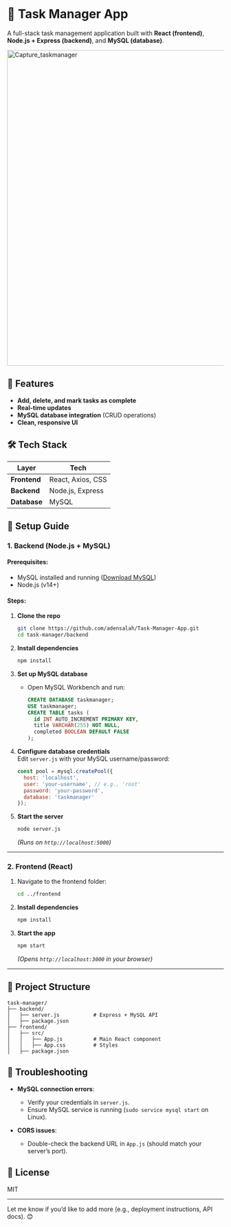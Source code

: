 
# 📝 Task Manager App  
A full-stack task management application built with **React (frontend)**, **Node.js + Express (backend)**, and **MySQL (database)**.  

<img width="733" alt="Capture_taskmanager" src="https://github.com/user-attachments/assets/7a3ca0c7-1fa8-44fc-b3f3-63b5d9fd6fe0" />


## 🌟 Features  
- **Add, delete, and mark tasks as complete**  
- **Real-time updates**  
- **MySQL database integration** (CRUD operations)  
- **Clean, responsive UI**  

## 🛠️ Tech Stack  
| **Layer**       | **Tech**                     |  
|----------------|-----------------------------|  
| **Frontend**   | React, Axios, CSS           |  
| **Backend**    | Node.js, Express            |  
| **Database**   | MySQL                       |  

## 🚀 Setup Guide  

### **1. Backend (Node.js + MySQL)**  
#### Prerequisites:  
- MySQL installed and running ([Download MySQL](https://dev.mysql.com/downloads/))  
- Node.js (v14+)  

#### Steps:  
1. **Clone the repo**  
   ```bash
   git clone https://github.com/adensalah/Task-Manager-App.git
   cd task-manager/backend
   ```

2. **Install dependencies**  
   ```bash
   npm install
   ```

3. **Set up MySQL database**  
   - Open MySQL Workbench and run:  
     ```sql
     CREATE DATABASE taskmanager;
     USE taskmanager;
     CREATE TABLE tasks (
       id INT AUTO_INCREMENT PRIMARY KEY,
       title VARCHAR(255) NOT NULL,
       completed BOOLEAN DEFAULT FALSE
     );
     ```

4. **Configure database credentials**  
   Edit `server.js` with your MySQL username/password:  
   ```javascript
   const pool = mysql.createPool({
     host: 'localhost',
     user: 'your-username', // e.g., 'root'
     password: 'your-password',
     database: 'taskmanager'
   });
   ```

5. **Start the server**  
   ```bash
   node server.js
   ```
   *(Runs on `http://localhost:5000`)*  

---

### **2. Frontend (React)**  
1. Navigate to the frontend folder:  
   ```bash
   cd ../frontend
   ```

2. **Install dependencies**  
   ```bash
   npm install
   ```

3. **Start the app**  
   ```bash
   npm start
   ```
   *(Opens `http://localhost:3000` in your browser)*  

---

## 📂 Project Structure  
```
task-manager/
├── backend/
│   ├── server.js           # Express + MySQL API
│   ├── package.json
├── frontend/
│   ├── src/
│   │   ├── App.js          # Main React component
│   │   ├── App.css         # Styles
│   ├── package.json
```

## 🔧 Troubleshooting  
- **MySQL connection errors**:  
  - Verify your credentials in `server.js`.  
  - Ensure MySQL service is running (`sudo service mysql start` on Linux).  

- **CORS issues**:  
  - Double-check the backend URL in `App.js` (should match your server’s port).  

## 📜 License  
MIT  

---
Let me know if you’d like to add more (e.g., deployment instructions, API docs). 😊
